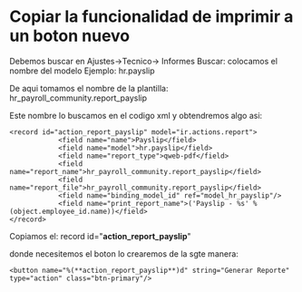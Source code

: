 # Copiar la funcionalidad de imprimir a un boton nuevo

Debemos buscar en Ajustes->Tecnico-> Informes
Buscar: colocamos el nombre del modelo Ejemplo: hr.payslip

De aqui tomamos el nombre de la plantilla: hr_payroll_community.report_payslip

Este nombre lo buscamos en el codigo xml y obtendremos algo asi:
``` 
<record id="action_report_payslip" model="ir.actions.report">
            <field name="name">Payslip</field>
            <field name="model">hr.payslip</field>
            <field name="report_type">qweb-pdf</field>
            <field name="report_name">hr_payroll_community.report_payslip</field>
            <field name="report_file">hr_payroll_community.report_payslip</field>
            <field name="binding_model_id" ref="model_hr_payslip"/>
            <field name="print_report_name">('Payslip - %s' % (object.employee_id.name))</field>
</record>
```
Copiamos el: record id="**action_report_payslip**"

donde necesitemos el boton lo crearemos de la sgte manera:
``` 
<button name="%(**action_report_payslip**)d" string="Generar Reporte" type="action" class="btn-primary"/>
```
